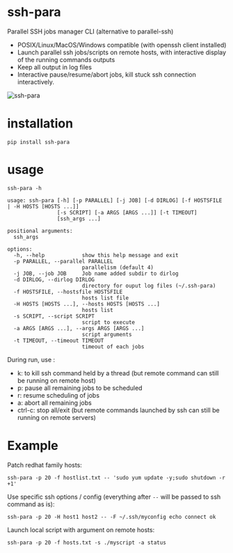 # ssh-para
Parallel SSH jobs manager CLI (alternative to parallel-ssh)
* POSIX/Linux/MacOS/Windows compatible (with openssh client installed)
* Launch parallel ssh jobs/scripts on remote hosts, with interactive display of the running commands outputs
* Keep all output in log files
* Interactive pause/resume/abort jobs, kill stuck ssh connection interactively.

![ssh-para](https://github.com/joknarf/ssh-para/assets/10117818/f793e07e-b31e-4afe-befa-b38f19552eff)


# installation
```shell
pip install ssh-para
```
# usage
```
ssh-para -h
```
```
usage: ssh-para [-h] [-p PARALLEL] [-j JOB] [-d DIRLOG] [-f HOSTSFILE | -H HOSTS [HOSTS ...]]
                [-s SCRIPT] [-a ARGS [ARGS ...]] [-t TIMEOUT]
                [ssh_args ...]

positional arguments:
  ssh_args

options:
  -h, --help            show this help message and exit
  -p PARALLEL, --parallel PARALLEL
                        parallelism (default 4)
  -j JOB, --job JOB     Job name added subdir to dirlog
  -d DIRLOG, --dirlog DIRLOG
                        directory for ouput log files (~/.ssh-para)
  -f HOSTSFILE, --hostsfile HOSTSFILE
                        hosts list file
  -H HOSTS [HOSTS ...], --hosts HOSTS [HOSTS ...]
                        hosts list
  -s SCRIPT, --script SCRIPT
                        script to execute
  -a ARGS [ARGS ...], --args ARGS [ARGS ...]
                        script arguments
  -t TIMEOUT, --timeout TIMEOUT
                        timeout of each jobs
```
During run, use :
* k: to kill ssh command held by a thread (but remote command can still be running on remote host)
* p: pause all remaining jobs to be scheduled
* r: resume scheduling of jobs
* a: abort all remaining jobs
* ctrl-c: stop all/exit (but remote commands launched by ssh can still be running on remote servers)

# Example

Patch redhat family hosts:
```
ssh-para -p 20 -f hostlist.txt -- 'sudo yum update -y;sudo shutdown -r +1'
```
Use specific ssh options / config (everything after `--` will be passed to ssh command as is):
```
ssh-para -p 20 -H host1 host2 -- -F ~/.ssh/myconfig echo connect ok
```
Launch local script with argument on remote hosts:
```
ssh-para -p 20 -f hosts.txt -s ./myscript -a status
```
